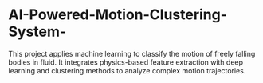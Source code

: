 # AI-Powered-Motion-Clustering-System-
This project applies machine learning to classify the motion of freely falling bodies in fluid. It integrates physics-based feature extraction with deep learning and clustering methods to analyze complex motion trajectories.
